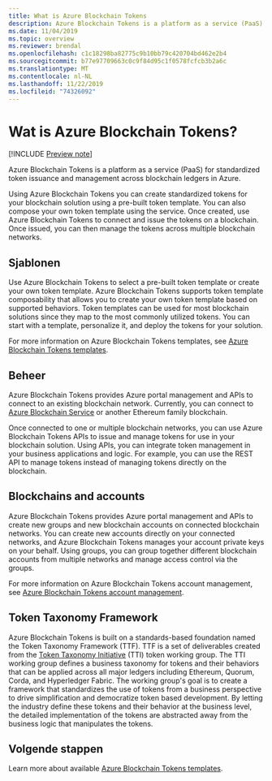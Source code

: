 ```yaml
---
title: What is Azure Blockchain Tokens
description: Azure Blockchain Tokens is a platform as a service (PaaS) for token issuance and management.
ms.date: 11/04/2019
ms.topic: overview
ms.reviewer: brendal
ms.openlocfilehash: c1c18298ba82775c9b10bb79c420704bd462e2b4
ms.sourcegitcommit: b77e97709663c0c9f84d95c1f0578fcfcb3b2a6c
ms.translationtype: MT
ms.contentlocale: nl-NL
ms.lasthandoff: 11/22/2019
ms.locfileid: "74326092"
---
```

# <a name="what-is-azure-blockchain-tokens"></a>Wat is Azure Blockchain Tokens?

[!INCLUDE [Preview note](./includes/preview.md)]

Azure Blockchain Tokens is a platform as a service (PaaS) for standardized token issuance and management across blockchain ledgers in Azure.

Using Azure Blockchain Tokens you can create standardized tokens for your blockchain solution using a pre-built token template. You can also compose your own token template using the service. Once created, use Azure Blockchain Tokens to connect and issue the tokens on a blockchain. Once issued, you can then manage the tokens across multiple blockchain networks.

## <a name="templates"></a>Sjablonen

Use Azure Blockchain Tokens to select a pre-built token template or create your own token template. Azure Blockchain Tokens supports token template composability that allows you to create your own token template based on supported behaviors. Token templates can be used for most blockchain solutions since they map to the most commonly utilized tokens. You can start with a template, personalize it, and deploy the tokens for your solution.

For more information on Azure Blockchain Tokens templates, see [Azure Blockchain Tokens templates](templates.md).

## <a name="management"></a>Beheer

Azure Blockchain Tokens provides Azure portal management and APIs to connect to an existing blockchain network. Currently, you can connect to [Azure Blockchain Service](../service/overview.md) or another Ethereum family blockchain.

Once connected to one or multiple blockchain networks, you can use Azure Blockchain Tokens APIs to issue and manage tokens for use in your blockchain solution. Using APIs, you can integrate token management in your business applications and logic. For example, you can use the REST API to  manage tokens instead of managing tokens directly on the blockchain.

## <a name="blockchains-and-accounts"></a>Blockchains and accounts

Azure Blockchain Tokens provides Azure portal management and APIs to create new groups and new blockchain accounts on connected blockchain networks. You can create new accounts directly on your connected networks, and Azure Blockchain Tokens manages your account private keys on your behalf. Using groups, you can group together different blockchain accounts from multiple networks and manage access control via the groups.

For more information on Azure Blockchain Tokens account management, see [Azure Blockchain Tokens account management](account-management.md).

## <a name="token-taxonomy-framework"></a>Token Taxonomy Framework

Azure Blockchain Tokens is built on a standards-based foundation named the Token Taxonomy Framework (TTF). TTF is a set of deliverables created from the [Token Taxonomy Initiative](https://entethalliance.org/participate/token-taxonomy-initiative/) (TTI) token working group. The TTI working group defines a business taxonomy for tokens and their behaviors that can be applied across all major ledgers including Ethereum, Quorum, Corda, and Hyperledger Fabric. The working group's goal is to create a framework that standardizes the use of tokens from a business perspective to drive simplification and democratize token based development. By letting the industry define these tokens and their behavior at the business level, the detailed implementation of the tokens are abstracted away from the business logic that manipulates the tokens.

## <a name="next-steps"></a>Volgende stappen

Learn more about available [Azure Blockchain Tokens templates](templates.md).
